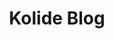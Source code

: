 ---
title: Kolide Blog
description: The latest news, tutorials, deep-dives, and more from Kolide.
url: https://www.kolide.com/blog
image:
    # url: '/assets/images/cafe.png'
    # alt: 'Cafe'
tags: ['blog', 'news']
pubDate: 2023-11-15
draft: false
---